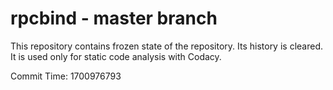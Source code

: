 # rpcbind - master branch

This repository contains frozen state of the repository.
Its history is cleared. It is used only for static code
analysis with Codacy.

Commit Time: 1700976793